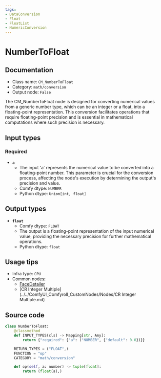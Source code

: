 ```yaml
---
tags:
- DataConversion
- Float
- FloatList
- NumericConversion
---
```


# NumberToFloat
## Documentation
- Class name: `CM_NumberToFloat`
- Category: `math/conversion`
- Output node: `False`

The CM_NumberToFloat node is designed for converting numerical values from a generic number type, which can be an integer or a float, into a floating-point representation. This conversion facilitates operations that require floating-point precision and is essential in mathematical computations where such precision is necessary.
## Input types
### Required
- **`a`**
    - The input 'a' represents the numerical value to be converted into a floating-point number. This parameter is crucial for the conversion process, affecting the node's execution by determining the output's precision and value.
    - Comfy dtype: `NUMBER`
    - Python dtype: `Union[int, float]`
## Output types
- **`float`**
    - Comfy dtype: `FLOAT`
    - The output is a floating-point representation of the input numerical value, providing the necessary precision for further mathematical operations.
    - Python dtype: `float`
## Usage tips
- Infra type: `CPU`
- Common nodes:
    - [FaceDetailer](../../ComfyUI-Impact-Pack/Nodes/FaceDetailer.md)
    - [CR Integer Multiple](../../ComfyUI_Comfyroll_CustomNodes/Nodes/CR Integer Multiple.md)



## Source code
```python
class NumberToFloat:
    @classmethod
    def INPUT_TYPES(cls) -> Mapping[str, Any]:
        return {"required": {"a": ("NUMBER", {"default": 0.0})}}

    RETURN_TYPES = ("FLOAT",)
    FUNCTION = "op"
    CATEGORY = "math/conversion"

    def op(self, a: number) -> tuple[float]:
        return (float(a),)

```
